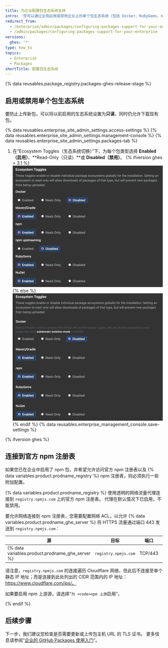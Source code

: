 ```yaml
---
title: 为企业配置包生态系统支持
intro: '您可以通过全局启用或禁用企业上的单个包生态系统（包括 Docker、RubyGems、npm、Apache Maven、Gradle 或 NuGet）为企业配置 {% data variables.product.prodname_registry %} 。 了解支持特定包生态系统的其他配置要求。'
redirect_from:
  - /enterprise/admin/packages/configuring-packages-support-for-your-enterprise
  - /admin/packages/configuring-packages-support-for-your-enterprise
versions:
  ghes: '*'
type: how_to
topics:
  - Enterprise
  - Packages
shortTitle: 配置包生态系统
---
```


{% data reusables.package_registry.packages-ghes-release-stage %}

## 启用或禁用单个包生态系统

要防止上传新包，可以将以前启用的生态系统设置为**只读**，同时仍允许下载现有包。

{% data reusables.enterprise_site_admin_settings.access-settings %}
{% data reusables.enterprise_site_admin_settings.management-console %}
{% data reusables.enterprise_site_admin_settings.packages-tab %}
1. 在“Ecosystem Toggles（生态系统切换）”下，为每个包类型选择 **Enabled（启用）**、**Read-Only（只读）**或 **Disabled（禁用）**。
{% ifversion ghes > 3.1 %}
  ![生态系统切换](/assets/images/enterprise/site-admin-settings/ecosystem-toggles.png){% else %}
![Ecosystem toggles](/assets/images/enterprise/3.1/site-admin-settings/ecosystem-toggles.png){% endif %}
{% data reusables.enterprise_management_console.save-settings %}

{% ifversion ghes %}
## 连接到官方 npm 注册表

如果您已在企业中启用了 npm 包，并希望允许访问官方 npm 注册表以及 {% data variables.product.prodname_registry %} npm 注册表，则必须执行一些附加配置。

{% data variables.product.prodname_registry %} 使用透明的网络流量代理连接到 `registry.npmjs.com` 上的官方 npm 注册表。 代理在默认情况下已启用，不能禁用。

要允许网络连接到 npm 注册表，您需要配置网络 ACL，以允许 {% data variables.product.prodname_ghe_server %} 将 HTTPS 流量通过端口 443 发送到 `registry.npmjs.com`：

| 源                                                  | 目标                   | 端口      | 类型    |
| -------------------------------------------------- | -------------------- | ------- | ----- |
| {% data variables.product.prodname_ghe_server %} | `registry.npmjs.com` | TCP/443 | HTTPS |

请注意，`registry.npmjs.com` 的连接遍历 Cloudflare 网络，但此后不连接至单个静态 IP 地址；而是连接到此处列出的 CIDR 范围内的 IP 地址：https://www.cloudflare.com/ips/。

如果要启用 npm 上游源，请选择“`为 <code>npm 上游`启用</code>”。

{% endif %}

## 后续步骤

下一步，我们建议您检查是否需要更新或上传包主机 URL 的 TLS 证书。 更多信息请参阅“[企业的 GitHub Packages 使用入门](/admin/packages/getting-started-with-github-packages-for-your-enterprise)”。
